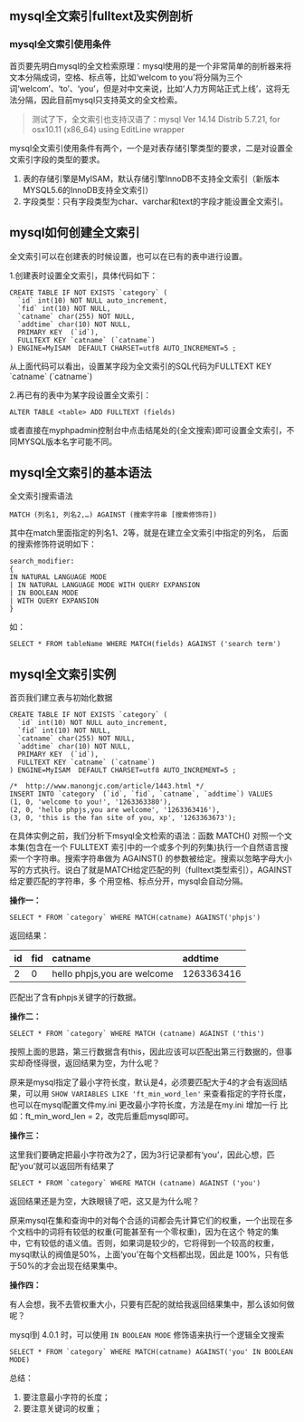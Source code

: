 ## mysql全文索引fulltext及实例剖析

### mysql全文索引使用条件

首页要先明白mysql的全文检索原理：mysql使用的是一个非常简单的剖析器来将文本分隔成词，空格、标点等，比如‘welcom to you’将分隔为三个词‘welcom’、‘to’、‘you’，但是对中文来说，比如‘人力方网站正式上线’，这将无法分隔，因此目前mysql只支持英文的全文检索。

> 测试了下，全文索引也支持汉语了：mysql  Ver 14.14 Distrib 5.7.21, for osx10.11 \(x86\_64\) using  EditLine wrapper

mysql全文索引使用条件有两个，一个是对表存储引擎类型的要求，二是对设置全文索引字段的类型的要求。

1. 表的存储引擎是MyISAM，默认存储引擎InnoDB不支持全文索引（新版本MYSQL5.6的InnoDB支持全文索引）
2. 字段类型：只有字段类型为char、varchar和text的字段才能设置全文索引。

## mysql如何创建全文索引

全文索引可以在创建表的时候设置，也可以在已有的表中进行设置。

1.创建表时设置全文索引，具体代码如下：

    CREATE TABLE IF NOT EXISTS `category` (      
      `id` int(10) NOT NULL auto_increment,      
      `fid` int(10) NOT NULL,      
      `catname` char(255) NOT NULL,      
      `addtime` char(10) NOT NULL,      
      PRIMARY KEY  (`id`),      
      FULLTEXT KEY `catname` (`catname`)      
    ) ENGINE=MyISAM  DEFAULT CHARSET=utf8 AUTO_INCREMENT=5 ; 

从上面代码可以看出，设置某字段为全文索引的SQL代码为FULLTEXT KEY \`catname\` \(\`catname\`\)

2.再已有的表中为某字段设置全文索引：

```
ALTER TABLE <table> ADD FULLTEXT (fields)
```

或者直接在myphpadmin控制台中点击结尾处的{全文搜索}即可设置全文索引，不同MYSQL版本名字可能不同。

## mysql全文索引的基本语法

全文索引搜索语法

```
MATCH (列名1, 列名2,…) AGAINST (搜索字符串 [搜索修饰符])
```

其中在match里面指定的列名1、2等，就是在建立全文索引中指定的列名， 后面的搜索修饰符说明如下：

```
search_modifier:
{
IN NATURAL LANGUAGE MODE
| IN NATURAL LANGUAGE MODE WITH QUERY EXPANSION
| IN BOOLEAN MODE
| WITH QUERY EXPANSION
}
```

如：

```
SELECT * FROM tableName WHERE MATCH(fields) AGAINST ('search term')
```

## mysql全文索引实例

首页我们建立表与初始化数据

    CREATE TABLE IF NOT EXISTS `category` (      
      `id` int(10) NOT NULL auto_increment,      
      `fid` int(10) NOT NULL,      
      `catname` char(255) NOT NULL,      
      `addtime` char(10) NOT NULL,      
      PRIMARY KEY  (`id`),      
      FULLTEXT KEY `catname` (`catname`)      
    ) ENGINE=MyISAM  DEFAULT CHARSET=utf8 AUTO_INCREMENT=5 ;      

    /*  http://www.manongjc.com/article/1443.html */    
    INSERT INTO `category` (`id`, `fid`, `catname`, `addtime`) VALUES     
    (1, 0, 'welcome to you!', '1263363380'),      
    (2, 0, 'hello phpjs,you are welcome', '1263363416'),      
    (3, 0, 'this is the fan site of you, xp', '1263363673');

在具体实例之前，我们分析下msyql全文检索的语法：函数 MATCH\(\) 对照一个文本集\(包含在一个 FULLTEXT 索引中的一个或多个列的列集\)执行一个自然语言搜索一个字符串。搜索字符串做为 AGAINST\(\) 的参数被给定。搜索以忽略字母大小写的方式执行。说白了就是MATCH给定匹配的列（fulltext类型索引），AGAINST给定要匹配的字符串，多 个用空格、标点分开，mysql会自动分隔。

**操作一：**

    SELECT * FROM `category` WHERE MATCH(catname) AGAINST('phpjs')    

返回结果：

| id | fid | catname | addtime |
| :--- | :--- | :--- | :--- |
| 2 | 0 | hello phpjs,you are welcome | 1263363416 |

匹配出了含有phpjs关键字的行数据。

**操作二：**

    SELECT * FROM `category` WHERE MATCH (catname) AGAINST ('this')  

按照上面的思路，第三行数据含有this，因此应该可以匹配出第三行数据的，但事实却奇怪得很，返回结果为空，为什么呢？

原来是mysql指定了最小字符长度，默认是4，必须要匹配大于4的才会有返回结果，可以用 `SHOW VARIABLES LIKE 'ft_min_word_len'` 来查看指定的字符长度，也可以在mysql配置文件my.ini 更改最小字符长度，方法是在my.ini 增加一行 比如：ft\_min\_word\_len = 2，改完后重启mysql即可。

**操作三：**

这里我们要确定把最小字符改为2了，因为3行记录都有‘you’，因此心想，匹配‘you’就可以返回所有结果了

    SELECT * FROM `category` WHERE MATCH (catname) AGAINST ('you') 

返回结果还是为空，大跌眼镜了吧，这又是为什么呢？

原来mysql在集和查询中的对每个合适的词都会先计算它们的权重，一个出现在多个文档中的词将有较低的权重\(可能甚至有一个零权重\)，因为在这个 特定的集中，它有较低的语义值。否则，如果词是较少的，它将得到一个较高的权重，mysql默认的阀值是50%，上面‘you’在每个文档都出现，因此是 100%，只有低于50%的才会出现在结果集中。

**操作四：**

有人会想，我不去管权重大小，只要有匹配的就给我返回结果集中，那么该如何做呢？

mysql到 4.0.1 时，可以使用 `IN BOOLEAN MODE` 修饰语来执行一个逻辑全文搜索

    SELECT * FROM `category` WHERE MATCH(catname) AGAINST('you' IN BOOLEAN MODE) 

总结：

1. 要注意最小字符的长度；
2. 要注意关键词的权重；



